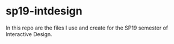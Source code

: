 # sp19-intdesign
In this repo are the files I use and create for the SP19 semester of Interactive Design.
